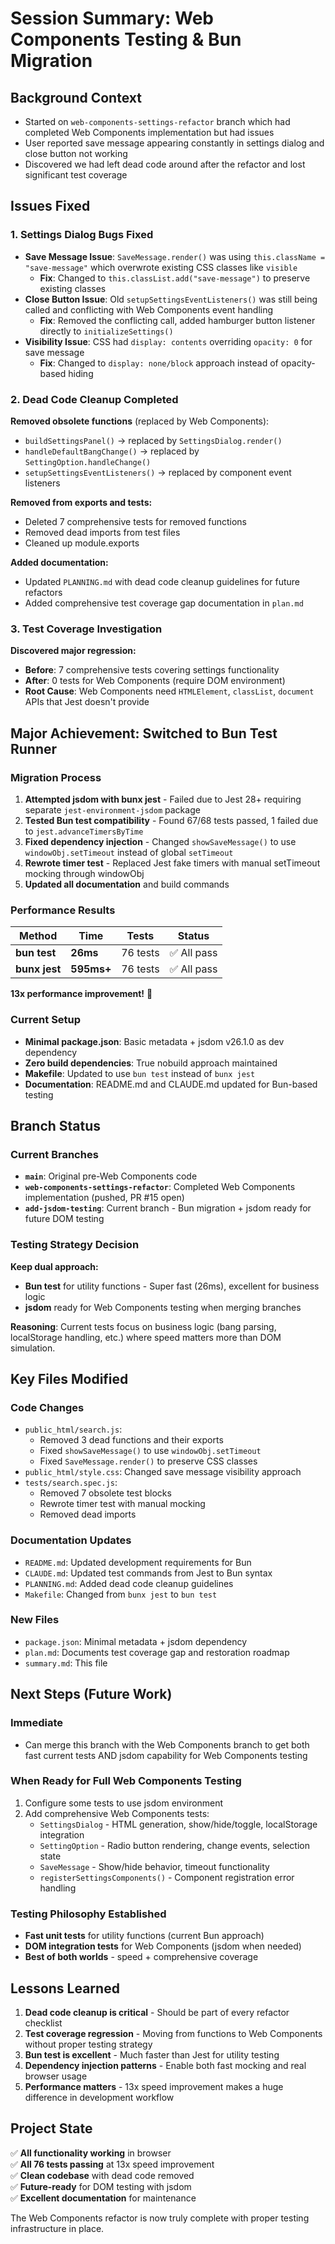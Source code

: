 # Session Summary: Web Components Testing & Bun Migration

## Background Context
- Started on `web-components-settings-refactor` branch which had completed Web Components implementation but had issues
- User reported save message appearing constantly in settings dialog and close button not working
- Discovered we had left dead code around after the refactor and lost significant test coverage

## Issues Fixed

### 1. Settings Dialog Bugs Fixed
- **Save Message Issue**: `SaveMessage.render()` was using `this.className = "save-message"` which overwrote existing CSS classes like `visible`
  - **Fix**: Changed to `this.classList.add("save-message")` to preserve existing classes
- **Close Button Issue**: Old `setupSettingsEventListeners()` was still being called and conflicting with Web Components event handling
  - **Fix**: Removed the conflicting call, added hamburger button listener directly to `initializeSettings()`
- **Visibility Issue**: CSS had `display: contents` overriding `opacity: 0` for save message
  - **Fix**: Changed to `display: none/block` approach instead of opacity-based hiding

### 2. Dead Code Cleanup Completed
**Removed obsolete functions** (replaced by Web Components):
- `buildSettingsPanel()` → replaced by `SettingsDialog.render()`
- `handleDefaultBangChange()` → replaced by `SettingOption.handleChange()` 
- `setupSettingsEventListeners()` → replaced by component event listeners

**Removed from exports and tests:**
- Deleted 7 comprehensive tests for removed functions
- Removed dead imports from test files
- Cleaned up module.exports

**Added documentation:**
- Updated `PLANNING.md` with dead code cleanup guidelines for future refactors
- Added comprehensive test coverage gap documentation in `plan.md`

### 3. Test Coverage Investigation
**Discovered major regression:**
- **Before**: 7 comprehensive tests covering settings functionality
- **After**: 0 tests for Web Components (require DOM environment)
- **Root Cause**: Web Components need `HTMLElement`, `classList`, `document` APIs that Jest doesn't provide

## Major Achievement: Switched to Bun Test Runner

### Migration Process
1. **Attempted jsdom with bunx jest** - Failed due to Jest 28+ requiring separate `jest-environment-jsdom` package
2. **Tested Bun test compatibility** - Found 67/68 tests passed, 1 failed due to `jest.advanceTimersByTime` 
3. **Fixed dependency injection** - Changed `showSaveMessage()` to use `windowObj.setTimeout` instead of global `setTimeout`
4. **Rewrote timer test** - Replaced Jest fake timers with manual setTimeout mocking through windowObj
5. **Updated all documentation** and build commands

### Performance Results
| Method | Time | Tests | Status |
|--------|------|-------|---------|
| **bun test** | **26ms** | 76 tests | ✅ All pass |
| **bunx jest** | **595ms+** | 76 tests | ✅ All pass |

**13x performance improvement!** 🚀

### Current Setup
- **Minimal package.json**: Basic metadata + jsdom v26.1.0 as dev dependency
- **Zero build dependencies**: True nobuild approach maintained
- **Makefile**: Updated to use `bun test` instead of `bunx jest`
- **Documentation**: README.md and CLAUDE.md updated for Bun-based testing

## Branch Status

### Current Branches
- **`main`**: Original pre-Web Components code
- **`web-components-settings-refactor`**: Completed Web Components implementation (pushed, PR #15 open)
- **`add-jsdom-testing`**: Current branch - Bun migration + jsdom ready for future DOM testing

### Testing Strategy Decision
**Keep dual approach:**
- **Bun test** for utility functions - Super fast (26ms), excellent for business logic
- **jsdom** ready for Web Components testing when merging branches

**Reasoning**: Current tests focus on business logic (bang parsing, localStorage handling, etc.) where speed matters more than DOM simulation.

## Key Files Modified

### Code Changes
- `public_html/search.js`: 
  - Removed 3 dead functions and their exports
  - Fixed `showSaveMessage()` to use `windowObj.setTimeout`
  - Fixed `SaveMessage.render()` to preserve CSS classes
- `public_html/style.css`: Changed save message visibility approach
- `tests/search.spec.js`: 
  - Removed 7 obsolete test blocks
  - Rewrote timer test with manual mocking
  - Removed dead imports

### Documentation Updates
- `README.md`: Updated development requirements for Bun
- `CLAUDE.md`: Updated test commands from Jest to Bun syntax
- `PLANNING.md`: Added dead code cleanup guidelines
- `Makefile`: Changed from `bunx jest` to `bun test`

### New Files
- `package.json`: Minimal metadata + jsdom dependency
- `plan.md`: Documents test coverage gap and restoration roadmap
- `summary.md`: This file

## Next Steps (Future Work)

### Immediate
- Can merge this branch with the Web Components branch to get both fast current tests AND jsdom capability for Web Components testing

### When Ready for Full Web Components Testing
1. Configure some tests to use jsdom environment
2. Add comprehensive Web Components tests:
   - `SettingsDialog` - HTML generation, show/hide/toggle, localStorage integration
   - `SettingOption` - Radio button rendering, change events, selection state  
   - `SaveMessage` - Show/hide behavior, timeout functionality
   - `registerSettingsComponents()` - Component registration error handling

### Testing Philosophy Established
- **Fast unit tests** for utility functions (current Bun approach)
- **DOM integration tests** for Web Components (jsdom when needed)
- **Best of both worlds** - speed + comprehensive coverage

## Lessons Learned
1. **Dead code cleanup is critical** - Should be part of every refactor checklist
2. **Test coverage regression** - Moving from functions to Web Components without proper testing strategy
3. **Bun test is excellent** - Much faster than Jest for utility testing
4. **Dependency injection patterns** - Enable both fast mocking and real browser usage
5. **Performance matters** - 13x speed improvement makes a huge difference in development workflow

## Project State
✅ **All functionality working** in browser  
✅ **All 76 tests passing** at 13x speed improvement  
✅ **Clean codebase** with dead code removed  
✅ **Future-ready** for DOM testing with jsdom  
✅ **Excellent documentation** for maintenance  

The Web Components refactor is now truly complete with proper testing infrastructure in place.
